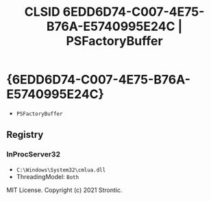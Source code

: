 ﻿---
title: "CLSID 6EDD6D74-C007-4E75-B76A-E5740995E24C | PSFactoryBuffer"
excerpt: What is COM-Object CLSID 6EDD6D74-C007-4E75-B76A-E5740995E24C?
---

# {6EDD6D74-C007-4E75-B76A-E5740995E24C}

* `PSFactoryBuffer`

## Registry


### InProcServer32

* `C:\Windows\System32\cmlua.dll`
* ThreadingModel: `Both`

MIT License. Copyright (c) 2021 Strontic.


